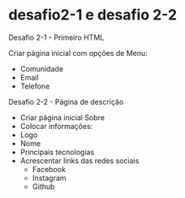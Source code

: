 # desafio2-1 e desafio 2-2

Desafio 2-1 - Primeiro HTML

Criar página inicial com opções de Menu:

* Comunidade
* Email
* Telefone

Desafio 2-2 - Página de descrição

* Criar página inicial Sobre
* Colocar informações:
* Logo
* Nome
* Principais tecnologias
* Acrescentar links das redes sociais
  * Facebook
  * Instagram
  * Github
